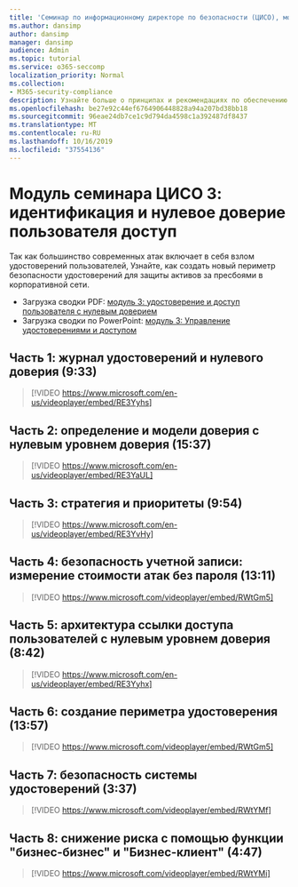 ```yaml
---
title: 'Семинар по информационному директоре по безопасности (ЦИСО), модуль 3: идентификация и управление доступом'
ms.author: dansimp
author: dansimp
manager: dansimp
audience: Admin
ms.topic: tutorial
ms.service: o365-seccomp
localization_priority: Normal
ms.collection:
- M365-security-compliance
description: Узнайте больше о принципах и рекомендациях по обеспечению безопасности модернизации в Организации.
ms.openlocfilehash: be27e92c44ef6764906448828a94a207bd38bb18
ms.sourcegitcommit: 96eae24db7ce1c9d794da4598c1a392487df8437
ms.translationtype: MT
ms.contentlocale: ru-RU
ms.lasthandoff: 10/16/2019
ms.locfileid: "37554136"
---
```

# <a name="ciso-workshop-module-3-identity-and-zero-trust-user-access"></a>Модуль семинара ЦИСО 3: идентификация и нулевое доверие пользователя доступ

Так как большинство современных атак включает в себя взлом удостоверений пользователей, Узнайте, как создать новый периметр безопасности удостоверений для защиты активов за пресбоями в корпоративной сети.

- Загрузка сводки PDF: [модуль 3: удостоверение и доступ пользователя с нулевым доверием](../media/ciso-workshop-3-identity-and-zero-trust-user-access.pdf)
- Загрузка сводки по PowerPoint: [модуль 3: Управление удостоверениями и доступом](../media/ciso-workshop-3-identity-and-zero-trust-user-access.pptx)

## <a name="part-1-identity-and-zero-trust-history-933"></a>Часть 1: журнал удостоверений и нулевого доверия (9:33)

> [!VIDEO https://www.microsoft.com/en-us/videoplayer/embed/RE3Yyhs]

## <a name="part-2-zero-trust-definition-and-models-1537"></a>Часть 2: определение и модели доверия с нулевым уровнем доверия (15:37)

> [!VIDEO https://www.microsoft.com/en-us/videoplayer/embed/RE3YaUL]

## <a name="part-3-strategy-and-priorities-954"></a>Часть 3: стратегия и приоритеты (9:54)

> [!VIDEO https://www.microsoft.com/en-us/videoplayer/embed/RE3YvHy]

## <a name="part-4-account-security-measuring-cost-of-attack-password-less-authentication-1311"></a>Часть 4: безопасность учетной записи: измерение стоимости атак без пароля (13:11)

> [!VIDEO https://www.microsoft.com/videoplayer/embed/RWtGm5]

##  <a name="part-5-zero-trust-user-access-reference-architecture-842"></a>Часть 5: архитектура ссылки доступа пользователей с нулевым уровнем доверия (8:42)

> [!VIDEO https://www.microsoft.com/en-us/videoplayer/embed/RE3Yyhx]

##  <a name="part-6-build-an-identity-perimeter-1357"></a>Часть 6: создание периметра удостоверения (13:57)

> [!VIDEO https://www.microsoft.com/videoplayer/embed/RWtGm5]

## <a name="part-7-identity-system-security-337"></a>Часть 7: безопасность системы удостоверений (3:37)

> [!VIDEO https://www.microsoft.com/videoplayer/embed/RWtYMf]

##  <a name="part-8-lowering-risk-using-business-to-business-and-business-to-customer-447"></a>Часть 8: снижение риска с помощью функции "бизнес-бизнес" и "Бизнес-клиент" (4:47)

> [!VIDEO https://www.microsoft.com/videoplayer/embed/RWtYMi]